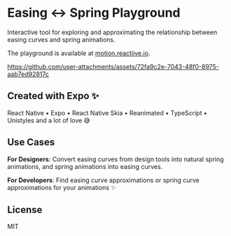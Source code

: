 # Easing ↔ Spring Playground

Interactive tool for exploring and approximating the relationship between easing curves and spring animations.

The playground is available at [motion.reactiive.io](https://motion.reactiive.io).

https://github.com/user-attachments/assets/72fa9c2e-7043-48f0-8975-aab7ed92817c

## Created with Expo ✨

React Native • Expo • React Native Skia • Reanimated • TypeScript • Unistyles and a lot of love 😅

## Use Cases

**For Designers**: Convert easing curves from design tools into natural spring animations, and spring animations into easing curves.

**For Developers**: Find easing curve approximations or spring curve approximations for your animations ✨

## License

MIT
